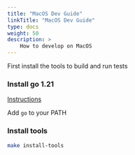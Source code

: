 ```yaml
---
title: "MacOS Dev Guide"
linkTitle: "MacOS Dev Guide"
type: docs
weight: 50
description: >
    How to develop on MacOS
---
```


First install the tools to build and run tests

### Install go 1.21

[Instructions](https://golang.org/doc/install)

Add `go` to your PATH

### Install tools

```sh
make install-tools
```
